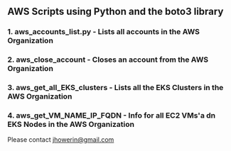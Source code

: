 ## AWS Scripts using Python and the boto3 library

### 1. aws_accounts_list.py - Lists all accounts in the AWS Organization
### 2. aws_close_account - Closes an account from the AWS Organization
### 3. aws_get_all_EKS_clusters - Lists all the EKS Clusters in the AWS Organization
### 4. aws_get_VM_NAME_IP_FQDN - Info for all EC2 VMs'a dn EKS Nodes in the AWS Organization

Please contact jhowerin@gmail.com

